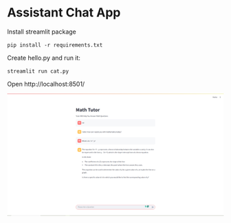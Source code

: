 # Assistant Chat App

Install streamlit package

    pip install -r requirements.txt    

 Create hello.py and run it:   
    
    streamlit run cat.py

Open http://localhost:8501/

![alt text](image-1.png)